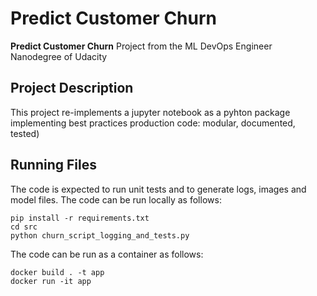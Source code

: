 # Predict Customer Churn

 **Predict Customer Churn** Project from the ML DevOps Engineer Nanodegree of Udacity

## Project Description
This project re-implements a jupyter notebook as a pyhton package implementing best practices production code: modular, documented, tested)

## Running Files
The code is expected to run unit tests and to generate logs, images and model files.
The code can be run locally as follows:
```console
pip install -r requirements.txt
cd src
python churn_script_logging_and_tests.py
```

The code can be run as a container as follows:
```console
docker build . -t app
docker run -it app
```
